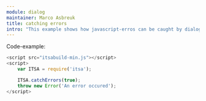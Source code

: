 ```yaml
---
module: dialog
maintainer: Marco Asbreuk
title: catching errors
intro: "This example shows how javascript-erros can be caught by dialog."
---
```


<p class="spaced">Code-example:</p>


```js
<script src="itsabuild-min.js"></script>
<script>
    var ITSA = require('itsa');

    ITSA.catchErrors(true);
    throw new Error('An error occured');
</script>
```

<script src="../../dist/itsabuild-min.js"></script>
<script>
    var ITSA = require('itsa');

    ITSA.catchErrors(true);
    throw new Error('An error occured');
</script>
